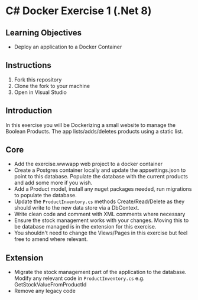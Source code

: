 # C# Docker Exercise 1 (.Net 8)

## Learning Objectives  

- Deploy an application to a Docker Container  

## Instructions  

1. Fork this repository  
2. Clone the fork to your machine  
3. Open in Visual Studio  

## Introduction  

In this exercise you will be Dockerizing a small website to manage the Boolean Products. The app lists/adds/deletes products using a static list.

## Core 

- Add the exercise.wwwapp web project to a docker container
- Create a Postgres container locally and update the appsettings.json to point to this database. Populate the database with the current products and add some more if you wish.
- Add a Product model, install any nuget packages needed, run migrations to populate the database.
- Update the `ProductInventory.cs` methods Create/Read/Delete as they should write to the new data store via a DbContext.  
- Write clean code and comment with XML comments where necessary
- Ensure the stock management works with your changes.  Moving this to be database managed is in the extension for this exercise.
- You shouldn't need to change the Views/Pages in this exercise but feel free to amend where relevant.

## Extension
- Migrate the stock management part of the application to the database.  Modify any relevant code in `ProductInventory.cs` e.g. GetStockValueFromProductId
- Remove any legacy code 

